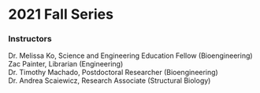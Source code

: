 # 2021 Fall Series

### Instructors

Dr. Melissa Ko, Science and Engineering Education Fellow (Bioengineering)  
Zac Painter, Librarian (Engineering)  
Dr. Timothy Machado, Postdoctoral Researcher (Bioengineering)  
Dr. Andrea Scaiewicz, Research Associate (Structural Biology)  
